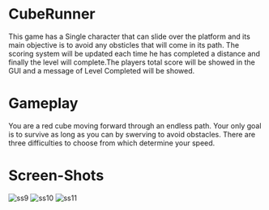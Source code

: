 # CubeRunner
This game has a Single character that can slide over the platform and its main objective is to avoid any obsticles that will come in its path. The scoring system will be updated each time he has completed a distance and finally the level will complete.The players total score will be showed in the GUI and a message of Level Completed will be showed.

# Gameplay
You are a red cube moving forward through an endless path.
Your only goal is to survive as long as you can by swerving to avoid obstacles.
There are three difficulties to choose from which determine your speed.


# Screen-Shots
![ss9](https://user-images.githubusercontent.com/46424677/98875032-65221880-24a1-11eb-875e-590338421d1a.png)
![ss10](https://user-images.githubusercontent.com/46424677/98875037-66ebdc00-24a1-11eb-831a-ed681068195a.png)
![ss11](https://user-images.githubusercontent.com/46424677/98875030-62bfbe80-24a1-11eb-9760-d7a956cbd52a.png)
